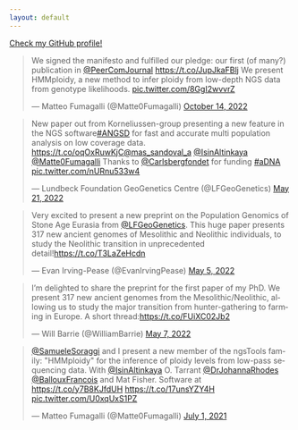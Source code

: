 ```yaml
---
layout: default
---
```




<a href="https://www.github.com/isinaltinkaya">Check my GitHub profile!</a> 

<html>
  <blockquote class="twitter-tweet" data-theme="dark"><p lang="en" dir="ltr">We signed the manifesto and fulfilled our pledge: our first (of many?) publication in <a href="https://twitter.com/PeerComJournal?ref_src=twsrc%5Etfw">@PeerComJournal</a> <a href="https://t.co/JupJkaFBlj">https://t.co/JupJkaFBlj</a> We present HMMploidy, a new method to infer ploidy from low-depth NGS data from genotype likelihoods. <a href="https://t.co/8GgI2wvvrZ">pic.twitter.com/8GgI2wvvrZ</a></p>&mdash; Matteo Fumagalli (@Matte0Fumagalli) <a href="https://twitter.com/Matte0Fumagalli/status/1581007895751430144?ref_src=twsrc%5Etfw">October 14, 2022</a></blockquote> <script async src="https://platform.twitter.com/widgets.js" charset="utf-8"></script>
  
  <blockquote class="twitter-tweet" data-theme="dark"><p lang="en" dir="ltr">New paper out from Korneliussen-group presenting a new feature in the NGS software<a href="https://twitter.com/hashtag/ANGSD?src=hash&amp;ref_src=twsrc%5Etfw">#ANGSD</a> for fast and accurate multi population analysis on low coverage data. <a href="https://t.co/oqOxRuwKjC">https://t.co/oqOxRuwKjC</a><a href="https://twitter.com/mas_sandoval_a?ref_src=twsrc%5Etfw">@mas_sandoval_a</a> <a href="https://twitter.com/IsinAltinkaya?ref_src=twsrc%5Etfw">@IsinAltinkaya</a> <a href="https://twitter.com/Matte0Fumagalli?ref_src=twsrc%5Etfw">@Matte0Fumagalli</a> Thanks to <a href="https://twitter.com/Carlsbergfondet?ref_src=twsrc%5Etfw">@Carlsbergfondet</a> for funding <a href="https://twitter.com/hashtag/aDNA?src=hash&amp;ref_src=twsrc%5Etfw">#aDNA</a> <a href="https://t.co/nURnu533w4">pic.twitter.com/nURnu533w4</a></p>&mdash; Lundbeck Foundation GeoGenetics Centre (@LFGeoGenetics) <a href="https://twitter.com/LFGeoGenetics/status/1527935448118607872?ref_src=twsrc%5Etfw">May 21, 2022</a></blockquote> <script async src="https://platform.twitter.com/widgets.js" charset="utf-8"></script> 
  
  <blockquote class="twitter-tweet" data-theme="dark"><p lang="en" dir="ltr">Very excited to present a new preprint on the Population Genomics of Stone Age Eurasia from <a href="https://twitter.com/LFGeoGenetics?ref_src=twsrc%5Etfw">@LFGeoGenetics</a>. This huge paper presents 317 new ancient genomes of Mesolithic and Neolithic individuals, to study the Neolithic transition in unprecedented detail!<a href="https://t.co/T3LaZeHcdn">https://t.co/T3LaZeHcdn</a></p>&mdash; Evan Irving-Pease (@EvanIrvingPease) <a href="https://twitter.com/EvanIrvingPease/status/1522302847026614272?ref_src=twsrc%5Etfw">May 5, 2022</a></blockquote> <script async src="https://platform.twitter.com/widgets.js" charset="utf-8"></script> 
  
  <blockquote class="twitter-tweet" data-theme="dark"><p lang="en" dir="ltr">I’m delighted to share the preprint for the first paper of my PhD. We present 317 new ancient genomes from the Mesolithic/Neolithic, allowing us to study the major transition from hunter-gathering to farming in Europe. A short thread:<a href="https://t.co/FUiXC02Jb2">https://t.co/FUiXC02Jb2</a></p>&mdash; Will Barrie (@WilliamBarrie) <a href="https://twitter.com/WilliamBarrie/status/1522903203695579136?ref_src=twsrc%5Etfw">May 7, 2022</a></blockquote> <script async src="https://platform.twitter.com/widgets.js" charset="utf-8"></script> 
  
  <blockquote class="twitter-tweet" data-theme="dark"><p lang="en" dir="ltr"><a href="https://twitter.com/SamueleSoraggi?ref_src=twsrc%5Etfw">@SamueleSoraggi</a> and I present a new member of the ngsTools family: &quot;HMMploidy&quot; for the inference of ploidy levels from low-pass sequencing data. With <a href="https://twitter.com/IsinAltinkaya?ref_src=twsrc%5Etfw">@IsinAltinkaya</a> O. Tarrant <a href="https://twitter.com/DrJohannaRhodes?ref_src=twsrc%5Etfw">@DrJohannaRhodes</a> <a href="https://twitter.com/BallouxFrancois?ref_src=twsrc%5Etfw">@BallouxFrancois</a> and Mat Fisher. Software at <a href="https://t.co/y7B8KJfdUH">https://t.co/y7B8KJfdUH</a> <a href="https://t.co/17unsYZY4H">https://t.co/17unsYZY4H</a> <a href="https://t.co/U0xqUxS1PZ">pic.twitter.com/U0xqUxS1PZ</a></p>&mdash; Matteo Fumagalli (@Matte0Fumagalli) <a href="https://twitter.com/Matte0Fumagalli/status/1410445139093426180?ref_src=twsrc%5Etfw">July 1, 2021</a></blockquote> <script async src="https://platform.twitter.com/widgets.js" charset="utf-8"></script> 

</html>
